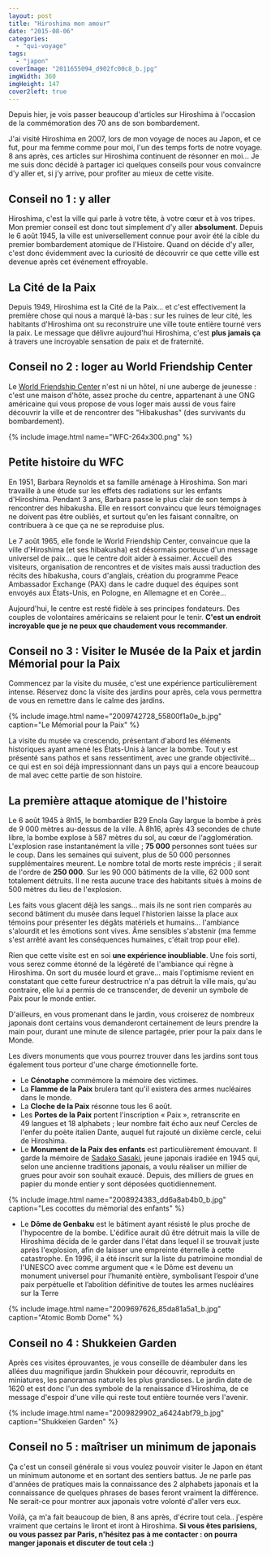```yaml
---
layout: post
title: "Hiroshima mon amour"
date: "2015-08-06"
categories: 
  - "qui-voyage"
tags: 
  - "japon"
coverImage: "2011655094_d902fc00c8_b.jpg"
imgWidth: 360
imgHeight: 147
cover2left: true
---
```


Depuis hier, je vois passer beaucoup d'articles sur Hiroshima à l'occasion de la commémoration des 70 ans de son bombardement.

J'ai visité Hiroshima en 2007, lors de mon voyage de noces au Japon, et ce fut, pour ma femme comme pour moi, l'un des temps forts de notre voyage. 8 ans après, ces articles sur Hiroshima continuent de résonner en moi... Je me suis donc décidé à partager ici quelques conseils pour vous convaincre d'y aller et, si j'y arrive, pour profiter au mieux de cette visite.

## Conseil no 1 : y aller

Hiroshima, c'est la ville qui parle à votre tête, à votre cœur et à vos tripes. Mon premier conseil est donc tout simplement d'y aller **absolument**. Depuis le 6 août 1945, la ville est universellement connue pour avoir été la cible du premier bombardement atomique de l'Histoire. Quand on décide d'y aller, c'est donc évidemment avec la curiosité de découvrir ce que cette ville est devenue après cet événement effroyable.

## La Cité de la Paix

Depuis 1949, Hiroshima est la Cité de la Paix... et c'est effectivement la première chose qui nous a marqué là-bas : sur les ruines de leur cité, les habitants d'Hiroshima ont su reconstruire une ville toute entière tourné vers la paix. Le message que délivre aujourd'hui Hiroshima, c'est **plus jamais ça** à travers une incroyable sensation de paix et de fraternité.

## Conseil no 2 : loger au World Friendship Center

Le [World Friendship Center](http://homepage2.nifty.com/wfchiroshima/) n'est ni un hôtel, ni une auberge de jeunesse : c'est une maison d'hôte, assez proche du centre, appartenant à une ONG américaine qui vous propose de vous loger mais aussi de vous faire découvrir la ville et de rencontrer des "Hibakushas" (des survivants du bombardement).

{% include image.html name="WFC-264x300.png" %}

## Petite histoire du WFC

En 1951, Barbara Reynolds et sa famille aménage à Hiroshima. Son mari travaille à une étude sur les effets des radiations sur les enfants d'Hiroshima. Pendant 3 ans, Barbara passe le plus clair de son temps à rencontrer des hibakusha. Elle en ressort convaincu que leurs témoignages ne doivent pas être oubliés, et surtout qu'en les faisant connaître, on contribuera à ce que ça ne se reproduise plus.

Le 7 août 1965, elle fonde le World Friendship Center, convaincue que la ville d'Hiroshima (et ses hibakusha) est désormais porteuse d'un message universel de paix... que le centre doit aider à essaimer. Accueil des visiteurs, organisation de rencontres et de visites mais aussi traduction des récits des hibakusha, cours d'anglais, création du programme Peace Ambassador Exchange (PAX) dans le cadre duquel des équipes sont envoyés aux États-Unis, en Pologne, en Allemagne et en Corée...

Aujourd'hui, le centre est resté fidèle à ses principes fondateurs. Des couples de volontaires américains se relaient pour le tenir. **C'est un endroit incroyable que je ne peux que chaudement vous recommander**.

## Conseil no 3 : Visiter le Musée de la Paix et jardin Mémorial pour la Paix

Commencez par la visite du musée, c'est une expérience particulièrement intense. Réservez donc la visite des jardins pour après, cela vous permettra de vous en remettre dans le calme des jardins.

{% include image.html name="2009742728_55800f1a0e_b.jpg" caption="Le Mémorial pour la Paix" %}

La visite du musée va crescendo, présentant d'abord les éléments historiques ayant amené les États-Unis à lancer la bombe. Tout y est présenté sans pathos et sans ressentiment, avec une grande objectivité... ce qui est en soi déjà impressionnant dans un pays qui a encore beaucoup de mal avec cette partie de son histoire.

## La première attaque atomique de l'histoire

Le 6 août 1945 à 8h15, le bombardier B29 Enola Gay largue la bombe à près de 9 000 mètres au-dessus de la ville. À 8h16, après 43 secondes de chute libre, la bombe explose à 587 mètres du sol, au cœur de l'agglomération. L'explosion rase instantanément la ville ; **75 000** personnes sont tuées sur le coup. Dans les semaines qui suivent, plus de 50 000 personnes supplémentaires meurent. Le nombre total de morts reste imprécis ; il serait de l'ordre de **250 000**. Sur les 90 000 bâtiments de la ville, 62 000 sont totalement détruits. Il ne resta aucune trace des habitants situés à moins de 500 mètres du lieu de l'explosion.

Les faits vous glacent déjà les sangs... mais ils ne sont rien comparés au second bâtiment du musée dans lequel l'historien laisse la place aux témoins pour présenter les dégâts matériels et humains... l'ambiance s'alourdit et les émotions sont vives. Âme sensibles s'abstenir (ma femme s'est arrêté avant les conséquences humaines, c'était trop pour elle).

Rien que cette visite est en soi **une expérience inoubliable**. Une fois sorti, vous serez comme étonné de la légèreté de l'ambiance qui règne à Hiroshima. On sort du musée lourd et grave... mais l'optimisme revient en constatant que cette fureur destructrice n'a pas détruit la ville mais, qu'au contraire, elle lui a permis de ce transcender, de devenir un symbole de Paix pour le monde entier.

D'ailleurs, en vous promenant dans le jardin, vous croiserez de nombreux japonais dont certains vous demanderont certainement de leurs prendre la main pour, durant une minute de silence partagée, prier pour la paix dans le Monde.

Les divers monuments que vous pourrez trouver dans les jardins sont tous également tous porteur d'une charge émotionnelle forte.

- Le **Cénotaphe** commémore la mémoire des victimes.
- La **Flamme de la Paix** brulera tant qu'il existera des armes nucléaires dans le monde.
- La **Cloche de la Paix** résonne tous les 6 août.
- Les **Portes de la Paix** portent l'inscription « Paix », retranscrite en 49 langues et 18 alphabets ; leur nombre fait écho aux neuf Cercles de l'enfer du poète italien Dante, auquel fut rajouté un dixième cercle, celui de Hiroshima.
- Le **Monument de la Paix des enfants** est particulièrement émouvant. Il garde la mémoire de [Sadako Sasaki](https://fr.wikipedia.org/wiki/Sadako_Sasaki "Sadako Sasaki (nouvelle fenêtre)"), jeune japonais iradiée en 1945 qui, selon une ancienne traditions japonais, a voulu réaliser un millier de grues pour avoir son souhait exaucé. Depuis, des milliers de grues en papier du monde entier y sont déposées quotidiennement.

{% include image.html name="2008924383_dd6a8ab4b0_b.jpg" caption="Les cocottes du mémorial des enfants" %}

- Le **Dôme de Genbaku** est le bâtiment ayant résisté le plus proche de l'hypocentre de la bombe. L'édifice aurait dû être détruit mais la ville de Hiroshima décida de le garder dans l'état dans lequel il se trouvait juste après l'explosion, afin de laisser une empreinte éternelle à cette catastrophe. En 1996, il a été inscrit sur la liste du patrimoine mondial de l'UNESCO avec comme argument que « le Dôme est devenu un monument universel pour l’humanité entière, symbolisant l’espoir d’une paix perpétuelle et l’abolition définitive de toutes les armes nucléaires sur la Terre

{% include image.html name="2009697626_85da81a5a1_b.jpg" caption="Atomic Bomb Dome" %}

## Conseil no 4 : Shukkeien Garden

Après ces visites éprouvantes, je vous conseille de déambuler dans les allées duu magnifique jardin Shukkein pour découvrir, reproduits en miniatures, les panoramas naturels les plus grandioses. Le jardin date de 1620 et est donc l'un des symbole de la renaissance d'Hiroshima, de ce message d'espoir d'une ville qui reste tout entière tournée vers l'avenir.

{% include image.html name="2009829902_a6424abf79_b.jpg" caption="Shukkeien Garden" %}


## Conseil no 5 : maîtriser un minimum de japonais

Ça c'est un conseil générale si vous voulez pouvoir visiter le Japon en étant un minimum autonome et en sortant des sentiers battus. Je ne parle pas d'années de pratiques mais la connaissance des 2 alphabets japonais et la connaissance de quelques phrases de bases feront vraiment la différence. Ne serait-ce pour montrer aux japonais votre volonté d'aller vers eux.

Voilà, ça m'a fait beaucoup de bien, 8 ans après, d'écrire tout cela.. j'espère vraiment que certains le liront et iront à Hiroshima. **Si vous êtes parisiens, ou vous passez par Paris, n'hésitez pas à me contacter : on pourra manger japonais et discuter de tout cela :)**
